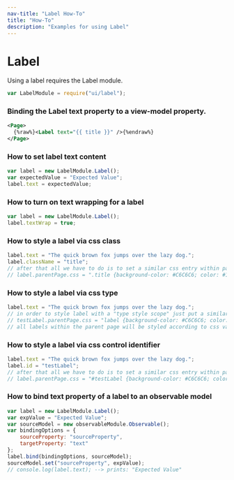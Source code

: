 ```yaml
---
nav-title: "Label How-To"
title: "How-To"
description: "Examples for using Label"
---
```

# Label
Using a label requires the Label module.
``` JavaScript
var LabelModule = require("ui/label");
```
### Binding the Label text property to a view-model property.
```XML
<Page>
  {%raw%}<Label text="{{ title }}" />{%endraw%}
</Page>
```
### How to set label text content
``` JavaScript
var label = new LabelModule.Label();
var expectedValue = "Expected Value";
label.text = expectedValue;
```
### How to turn on text wrapping for a label
``` JavaScript
var label = new LabelModule.Label();
label.textWrap = true;
```
### How to style a label via css class
``` JavaScript
label.text = "The quick brown fox jumps over the lazy dog.";
label.className = "title";
// after that all we have to do is to set a similar css entry within parent page css property
// label.parentPage.css = ".title {background-color: #C6C6C6; color: #10C2B0; font-size: 14;}";
```
### How to style a label via css type
``` JavaScript
label.text = "The quick brown fox jumps over the lazy dog.";
// in order to style label with a "type style scope" just put a similar css entry
// testLabel.parentPage.css = "label {background-color: #C6C6C6; color: #10C2B0; font-size: 14;}";
// all labels within the parent page will be styled according to css values
```
### How to style a label via css control identifier
``` JavaScript
label.text = "The quick brown fox jumps over the lazy dog.";
label.id = "testLabel";
// after that all we have to do is to set a similar css entry within parent page css property
// label.parentPage.css = "#testLabel {background-color: #C6C6C6; color: #10C2B0; font-size: 14;}";
```
### How to bind text property of a label to an observable model
``` JavaScript
var label = new LabelModule.Label();
var expValue = "Expected Value";
var sourceModel = new observableModule.Observable();
var bindingOptions = {
    sourceProperty: "sourceProperty",
    targetProperty: "text"
};
label.bind(bindingOptions, sourceModel);
sourceModel.set("sourceProperty", expValue);
// console.log(label.text); --> prints: "Expected Value"
```
